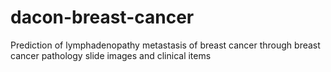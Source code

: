 # dacon-breast-cancer
Prediction of lymphadenopathy metastasis of breast cancer through breast cancer pathology slide images and clinical items
